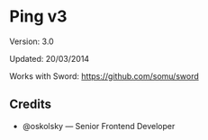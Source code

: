 # Ping v3

Version: 3.0

Updated: 20/03/2014

Works with Sword: https://github.com/somu/sword

## Credits

* @oskolsky — Senior Frontend Developer